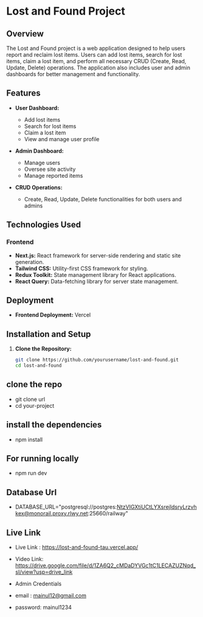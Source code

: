 
# Lost and Found Project

## Overview

The Lost and Found project is a web application designed to help users report and reclaim lost items. 
Users can add lost items, search for lost items, claim a lost item, and perform all necessary CRUD (Create, Read, Update, Delete) operations. 
The application also includes user and admin dashboards for better management and functionality.

## Features

- **User Dashboard:** 
  - Add lost items
  - Search for lost items
  - Claim a lost item
  - View and manage user profile

- **Admin Dashboard:**
  - Manage users
  - Oversee site activity
  - Manage reported items

- **CRUD Operations:**
  - Create, Read, Update, Delete functionalities for both users and admins

## Technologies Used

### Frontend
- **Next.js:** React framework for server-side rendering and static site generation.
- **Tailwind CSS:** Utility-first CSS framework for styling.
- **Redux Toolkit:** State management library for React applications.
- **React Query:** Data-fetching library for server state management.


## Deployment
- **Frontend Deployment:** Vercel

## Installation and Setup

1. **Clone the Repository:**
   ```bash
   git clone https://github.com/yourusername/lost-and-found.git
   cd lost-and-found


## clone the repo
- git clone url
- cd your-project

## install the dependencies
- npm install

## For running locally
- npm run dev

## Database Url
- DATABASE_URL="postgresql://postgres:NtzVIGXtiUCtLYXsrejIdsryLrzvhkex@monorail.proxy.rlwy.net:25660/railway"

## Live Link
- Live Link : https://lost-and-found-tau.vercel.app/

- Video Link: https://drive.google.com/file/d/1ZA6Q2_cMDaDYVGc1tC1LECAZUZNqd_sI/view?usp=drive_link

- Admin Credentials

- email : mainul12@gmail.com

- password: mainul1234
